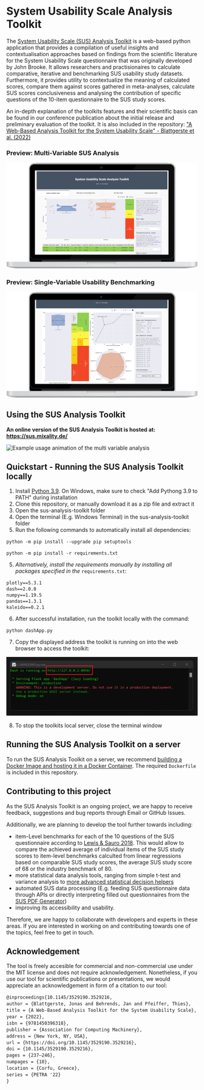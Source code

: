 # System Usability Scale Analysis Toolkit

The [System Usability Scale (SUS) Analysis Toolkit](https://sus.mixality.de/) is a web-based python application that provides a compilation of useful insights and contextualisation approaches based on findings from the scientific literature for the System Usability Scale questionnaire that was originally developed by John Brooke. It allows researchers and practisionaires to calculate comparative, iterative and benchmarking SUS usability study datasets. Furthermore, it provides utility to contextualize the meaning of calculated scores, compare them against scores gathered in meta-analyses, calculate SUS scores conclusiveness and analysing the contribution of specific questions of the 10-item questionnaire to the SUS study scores.

An in-depth explanation of the toolkits features and their scientific basis can be found in our conference publication about the initial release and preliminary evaluation of the toolkit. It is also included in the repository: ["A Web-Based Analysis Toolkit for the System Usability Scale" - Blattgerste et al. (2022)](https://github.com/jblattgerste/sus-analysis-toolkit/blob/main/assets/Blattgerste%202022%20-%20A%20Web-Based%20Analysis%20Toolkit%20for%20the%20System%20Usability%20Scale.pdf)

### Preview: Multi-Variable SUS Analysis

![Preview Example of the multi-variable SUS analysis](/assets/PreviewMultiStudy.png)

### Preview: Single-Variable Usability Benchmarking

![Preview Example of the single-variable SUS usability benchmarking dashboard](/assets/PreviewSingleStudy.png)

## Using the SUS Analysis Toolkit
**An online version of the SUS Analysis Toolkit is hosted at: https://sus.mixality.de/**

 ![Example usage animation of the multi variable analysis](/assets/UsageExampleAnimation.gif)


## Quickstart - Running the SUS Analysis Toolkit locally

1. Install [Python 3.9](https://www.python.org/downloads/). On Windows, make sure to check "Add Pythong 3.9 to PATH" during installation
2. Clone this repository, or manually download it as a zip file and extract it
3. Open the sus-analysis-toolkit folder
4. Open the terminal (E.g. Windows Terminal) in the sus-analysis-toolkit folder
5. Run the following commands to automatically install all dependencies:
  ```
  python -m pip install --upgrade pip setuptools
  ```
  ```
  python -m pip install -r requirements.txt
  ```
5. *Alternatively, install the requirements manually by installing all packages specified in the* `requirements.txt`:
  ```
  plotly==5.3.1
  dash==2.0.0
  numpy==1.19.5
  pandas==1.3.1
  kaleido==0.2.1
  ```
6. After successful installation, run the toolkit locally with the command:
  ```
  python dashApp.py
  ```
7.  Copy the displayed address the toolkit is running on into the web browser to access the toolkit:

  ![The dash app running the local SUS analysis toolkit](/assets/DashAppRunning.png)
  
8.  To stop the toolkits local server, close the terminal window

## Running the SUS Analysis Toolkit on a server
To run the SUS Analysis Toolkit on a server, we recommend [building a Docker Image and hosting it in a Docker Container](https://docs.docker.com/get-started/). The required `Dockerfile` is included in this repository.

## Contributing to this project
As the SUS Analysis Toolkit is an ongoing project, we are happy to receive feedback, suggestions and bug reports through Email or GitHub Issues.

Additionally, we are planning to develop the tool further towards including:
- item-Level benchmarks for each of the 10 questions of the SUS questionnaire according to [Lewis & Sauro 2018](https://scholar.google.de/citations?view_op=view_citation&hl=de&user=rmiLIsYAAAAJ&citation_for_view=rmiLIsYAAAAJ:a9-T7VOCCH8C). This would allow to compare the achieved average of individual items of the SUS study scores to item-level benchmarks calculted from linear regressions based on comparable SUS study scores, the average SUS study score of 68 or the industry benchmark of 80.
- more statistical data analysis tools, ranging from simple t-test and variance analysis to [more advanced statistical decision helpers](https://scholar.google.de/citations?view_op=view_citation&hl=de&user=3LeQMbkAAAAJ&citation_for_view=3LeQMbkAAAAJ:Y0pCki6q_DkC)
- automated SUS data processing (E.g. feeding SUS questionnaire data through APIs or directly interpreting filled out questionnaires from the [SUS PDF Generator](https://jblattgerste.github.io/sus-pdf-generator/))
- improving its accessibility and usability.

Therefore, we are happy to collaborate with developers and experts in these areas. If you are interested in working on and contributing towards one of the topics, feel free to get in touch.

## Acknowledgement
The tool is freely accesible for commercial and non-commercial use under the MIT license and does not require acknowledgement. Nonetheless, if you use our tool for scientific publications or presentations, we would appreciate an acknowledgement in form of a citation to our tool:

```tex
@inproceedings{10.1145/3529190.3529216,
author = {Blattgerste, Jonas and Behrends, Jan and Pfeiffer, Thies},
title = {A Web-Based Analysis Toolkit for the System Usability Scale},
year = {2022},
isbn = {9781450396318},
publisher = {Association for Computing Machinery},
address = {New York, NY, USA},
url = {https://doi.org/10.1145/3529190.3529216},
doi = {10.1145/3529190.3529216},
pages = {237–246},
numpages = {10},
location = {Corfu, Greece},
series = {PETRA '22}
}
```
